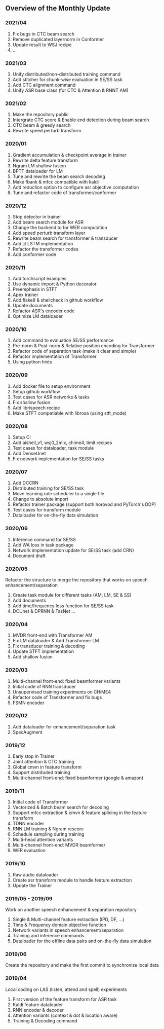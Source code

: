 ## Overview of the Monthly Update

### 2021/04

1. Fix bugs in CTC beam search
2. Remove duplicated layernorm in Conformer
3. Update result to WSJ recipe
4. ...

### 2021/03

1. Unify distributed/non-distributed training command
2. Add stitcher for chunk-wise evaluation in SE/SS task
3. Add CTC alignment command
4. Unify ASR base class (for CTC & Attention & RNNT AM)

### 2021/02

1. Make the repository public
2. Intergrate CTC score & Enable end detection during beam search
3. CTC beam & greedy search
4. Rewrite speed perturb transform

### 2020/01

1. Gradient accumulation & checkpoint average in trainer
2. Rewrite delta feature transform
3. Ngram LM shallow fusion
4. BPTT dataloader for LM
5. Tune and rewrite the beam search decoding
6. Make fbank & mfcc compatible with kaldi
7. Add reduction option to configure asr objective computation
8. Tune and refactor code of transformer/conformer

### 2020/12

1. Stop detector in trainer
2. Add beam search module for ASR
3. Change the backend to for WER computation
4. Add speed perturb transform layer
5. Rewrite beam search for transformer & transducer
6. Add jit LSTM implementation
7. Refactor the transformer codes
8. Add conformer code

### 2020/11

1. Add torchscript examples
2. Use dynamic import & Python decorator
3. Preemphasis in STFT
4. Apex trainer
5. Add flake8 & shellcheck in github workflow
6. Update documents
7. Refactor ASR's encoder code
8. Optimize LM dataloader

### 2020/10

1. Add command to evaluation SE/SS performance
2. Pre-norm & Post-norm & Relative position encoding for Transformer
3. Refactor code of separation task (make it clear and simple)
4. Refactor implementation of Transformer
5. Using python hints

### 2020/09

1. Add docker file to setup environment
2. Setup github workflow
3. Test cases for ASR networks & tasks
4. Fix shallow fusion
5. Add librispeech recipe
6. Make STFT compatiable with librosa (using stft_mode)

### 2020/08

1. Setup CI
2. Add aishell_v1, wsj0_2mix, chime4, timit recipes
3. Test cases for dataloader, task module
4. Add DenseUnet
5. Fix network implementation for SE/SS tasks

### 2020/07

1. Add DCCRN
2. Distributed training for SE/SS task
3. Move learning rate scheduler to a single file
4. Change to absolute import
5. Refactor trainer package (support both horovod and PyTorch's DDP)
6. Test cases for transform module
7. Dataloader for on-the-fly data simulation

### 2020/06

1. Inference command for SE/SS
2. Add WA loss in task package
3. Network implementation update for SE/SS task (add CRN)
4. Document draft

### 2020/05

Refactor the structure to merge the repository that works on speech enhancement/separation

1. Create task module for different tasks (AM, LM, SE & SS)
2. Add documents
3. Add time/frequency loss function for SE/SS task
4. DCUnet & DPRNN & TasNet ...

### 2020/04

1. MVDR front-end with Transformer AM
2. Fix LM dataloader & Add Transformer LM
3. Fix transducer training & decoding
4. Update STFT implementation
5. Add shallow fusion

### 2020/03

1. Multi-channel front-end: fixed beamformer variants
2. Initial code of RNN transducer
3. Unsupervised training experiments on CHiME4
4. Refactor code of Transformer and fix bugs
5. FSMN encoder

### 2020/02

1. Add dataloader for enhancement/separation task
2. SpecAugment

### 2019/12

1. Early stop in Trainer
2. Joint attention & CTC training
3. Global cmvn in feature transform
4. Support distributed training
5. Multi-channel front-end: fixed beamformer (google & amazon)

### 2019/11

1. Initial code of Transformer
2. Vectorized & Batch beam search for decoding
3. Support mfcc extraction & cmvn & feature splicing in the feature transform
4. TDNN encoder
5. RNN LM training & Ngram rescore
6. Schedule sampling during training
7. Multi-head attention variants
8. Multi-channel front-end: MVDR beamformer
9. WER evaluation

### 2019/10

1. Raw audio dataloader
2. Create asr transform module to handle feature extraction
3. Update the Trainer

### 2019/05 - 2019/09

Work on another speech enhancement & separation repository

1. Single & Multi-channel feature extraction (IPD, DF, ...)
2. Time & Frequency domain objective function
3. Network variants in speech enhancement/separation
4. Training and inference commands
5. Dataloader for the offline data pairs and on-the-fly data simulation

### 2019/06

Create the repository and make the first commit to synchronize local data

### 2019/04

Local coding on LAS (listen, attend and spell) experiments

1. First version of the feature transform for ASR task
2. Kaldi feature dataloader
3. RNN encoder & decoder
4. Attention variants (context & dot & location aware)
5. Training & Decoding command
